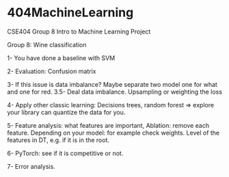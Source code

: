 # 404MachineLearning

CSE404 Group 8 Intro to Machine Learning Project

Group 8: 
Wine classification 

1- You have done a baseline with SVM

2- Evaluation: Confusion matrix 

3- If this issue is data imbalance? Maybe separate two model one for what and one for red.
3.5- Deal data imbalance. Upsampling or weighting the loss

4- Apply other classic learning: Decisions trees, random forest => explore your library can quantize the data for you. 

5- Feature analysis: what features are important, Ablation: remove each feature. Depending on your model:  for example check weights. Level of the features in DT, e.g. if it is in the root. 

6- PyTorch: see if it is competitive or not.    

7- Error analysis.
